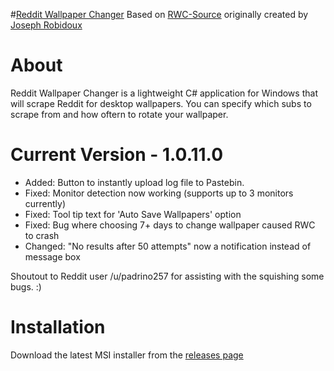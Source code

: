 #[Reddit Wallpaper Changer](https://www.reddit.com/r/rwallpaperchanger/)
Based on [RWC-Source](https://github.com/JosephRobidoux/RWC-Source) originally created by [Joseph Robidoux](https://github.com/JosephRobidoux)

# About
Reddit Wallpaper Changer is a lightweight C# application for Windows that will scrape Reddit for desktop wallpapers. You can specify which subs to scrape from and how oftern to rotate your wallpaper.

# Current Version - 1.0.11.0
- Added: Button to instantly upload log file to Pastebin.
- Fixed: Monitor detection now working (supports up to 3 monitors currently)
- Fixed: Tool tip text for 'Auto Save Wallpapers' option
- Fixed: Bug where choosing 7+ days to change wallpaper caused RWC to crash
- Changed: "No results after 50 attempts" now a notification instead of message box

Shoutout to Reddit user /u/padrino257 for assisting with the squishing some bugs. :)

# Installation
Download the latest MSI installer from the [releases page](https://github.com/Rawns/Reddit-Wallpaper-Changer/releases)

